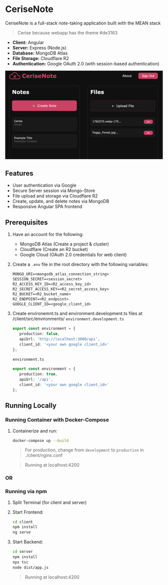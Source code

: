 # CeriseNote

CeriseNote is a full-stack note-taking application built with the MEAN stack
> Cerise because webapp has the theme #de3163
- **Client:** Angular
- **Server:** Express (Node.js)
- **Database:** MongoDB Atlas
- **File Storage:** Cloudflare R2
- **Authentication:** Google OAuth 2.0 (with session-based authentication)

![README.png](/client/public/assets/README.png)

## Features

- User authentication via Google
- Secure Server session via Mongo-Store
- File upload and storage via Cloudflare R2
- Create, update, and delete notes via MongoDB
- Responsive Angular SPA frontend

## Prerequisites

1. Have an account for the following:
   - MongoDB Atlas (Create a project & cluster)
   - Cloudflare    (Create an R2 bucket)
   - Google Cloud  (OAuth 2.0 credentials for web client)

2. Create a `.env` file in the root directory with the following variables:
   ```
   MONGO_URI=<mongodb_atlas_connection_string>
   SESSION_SECRET=<session_secret>
   R2_ACCESS_KEY_ID=<R2_access_key_id>
   R2_SECRET_ACCESS_KEY=<R2_secret_access_key>
   R2_BUCKET=<R2_bucket_name>
   R2_ENDPOINT=<R2_endpoint>
   GOOGLE_CLIENT_ID=<google_client_id>
   ```

3. Create environemnt.ts and environment.development.ts files at /client/src/environments/
   `environment.development.ts`
   ```ts
   export const environment = {
      production: false,
      apiUrl: 'http://localhost:3000/api',
      client_id: '<your own google client_id>'
   };
   ```

   `environment.ts`
   ```ts
   export const environment = {
      production: true,
      apiUrl: '/api',
      client_id: '<your own google client_id>'
   };
   ```

## Running Locally
### Running Container with Docker-Compose

1. Containerize and run:
   ```sh
   docker-compose up --build
   ```
   > For production, change from `development` to `production` in ./client/nginx.conf
   
   > Running at localhost:4200
### OR

### Running via npm

1. Split Terminal (for client and server)

2. Start Frontend:
    ```sh
   cd client
   npm install
   ng serve
   ```

3. Start Backend:
    ```sh
   cd server
   npm install
   npx tsc
   node dist/app.js
   ```

   > Running at localhost:4200
